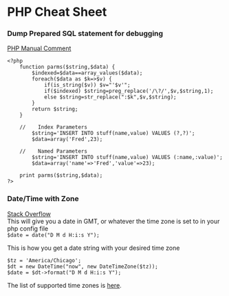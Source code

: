PHP Cheat Sheet
======================

### Dump Prepared SQL statement for debugging
[PHP Manual Comment](http://php.net/manual/en/pdostatement.debugdumpparams.php)
```
<?php
    function parms($string,$data) {
        $indexed=$data==array_values($data);
        foreach($data as $k=>$v) {
            if(is_string($v)) $v="'$v'";
            if($indexed) $string=preg_replace('/\?/',$v,$string,1);
            else $string=str_replace(":$k",$v,$string);
        }
        return $string;
    }

    //    Index Parameters
        $string='INSERT INTO stuff(name,value) VALUES (?,?)';
        $data=array('Fred',23);

    //    Named Parameters
        $string='INSERT INTO stuff(name,value) VALUES (:name,:value)';
        $data=array('name'=>'Fred','value'=>23);

    print parms($string,$data);
?>
```

### Date/Time with Zone
[Stack Overflow](http://stackoverflow.com/a/20289096)  
This will give you a date in GMT, or whatever the time zone is set to in your php config file  
`$date = date("D M d H:i:s Y");`

This is how you get a date string with your desired time zone
```
$tz = 'America/Chicago';
$dt = new DateTime("now", new DateTimeZone($tz));
$date = $dt->format("D M d H:i:s Y");
```
The list of supported time zones is [here](http://php.net/manual/en/timezones.php).